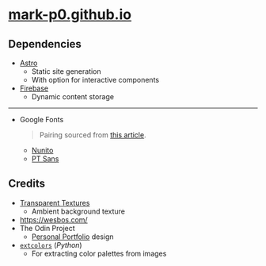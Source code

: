 # [mark-p0.github.io](https://mark-p0.github.io/)

## Dependencies

- [Astro](https://astro.build/)
  - Static site generation
  - With option for interactive components
- [Firebase](https://firebase.google.com/)
  - Dynamic content storage

---

- Google Fonts
  > Pairing sourced from [this article](https://heyreliable.com/ultimate-google-font-pairings/).
  - [Nunito](https://fonts.google.com/specimen/Nunito)
  - [PT Sans](https://fonts.google.com/specimen/PT+Sans)

## Credits

- [Transparent Textures](https://www.transparenttextures.com/)
  - Ambient background texture
- https://wesbos.com/
- The Odin Project
  - [Personal Portfolio](https://www.theodinproject.com/lessons/node-path-advanced-html-and-css-personal-portfolio) design
- [`extcolors`](https://github.com/CairX/extract-colors-py) (_Python_)
  - For extracting color palettes from images

